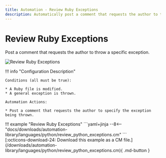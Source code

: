 ```yaml
---
title: Automation - Review Ruby Exceptions
description: Automatically post a comment that requests the author to throw a specific exception.
---
```

# Review Ruby Exceptions

<!-- --8<-- [start:example]-->

Post a comment that requests the author to throw a specific exception.

![Review Ruby Exceptions](/automations/languages/ruby/review-ruby-exceptions/review-ruby-exceptions.png)

!!! info "Configuration Description"

    Conditions (all must be true):
    
    * A Ruby file is modified.
    * A general exception is thrown. 
   
    Automation Actions:
    
    * Post a comment that requests the author to specify the exception being thrown.

<div class="automationExample" markdown="1">
!!! example "Review Ruby Exceptions"
    ```yaml+jinja
    --8<-- "docs/downloads/automation-library/languages/python/review_python_exceptions.cm"
    ```
    <div class="result" markdown>
      <span>
      [:octicons-download-24: Download this example as a CM file.](/downloads/automation-library/languages/python/review_python_exceptions.cm){ .md-button }
      </span>
    </div>
<!-- --8<-- [end:example]-->